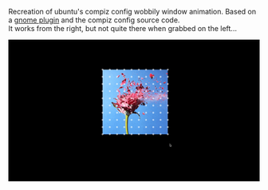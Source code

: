 Recreation of ubuntu's compiz config wobbily window animation. Based on a 
[gnome plugin](https://extensions.gnome.org/extension/669/wobbly-windows/) 
and the compiz config source code.  
It works from the right, but not quite there when grabbed on the left...

![](demo.gif)

